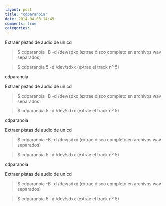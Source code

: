 ```yaml
---
layout: post
title: "cdparanoia"
date: 2014-04-03 14:49
comments: true
categories: 
---
```

Extraer pistas de audio de un cd

>$ cdparanoia -B -d /dev/sdxx (extrae disco completo en archivos wav separados)

>$ cdparanoia 5 -d /dev/sdxx (extrae el track nº 5)

cdparanoia

Extraer pistas de audio de un cd

>$ cdparanoia -B -d /dev/sdxx (extrae disco completo en archivos wav separados)

>$ cdparanoia 5 -d /dev/sdxx (extrae el track nº 5)

cdparanoia

Extraer pistas de audio de un cd

>$ cdparanoia -B -d /dev/sdxx (extrae disco completo en archivos wav separados)

>$ cdparanoia 5 -d /dev/sdxx (extrae el track nº 5)

cdparanoia

Extraer pistas de audio de un cd

>$ cdparanoia -B -d /dev/sdxx (extrae disco completo en archivos wav separados)

>$ cdparanoia 5 -d /dev/sdxx (extrae el track nº 5)

